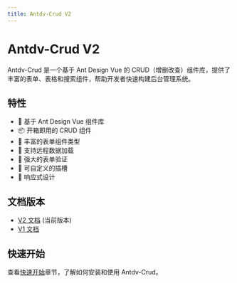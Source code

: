 ```yaml
---
title: Antdv-Crud V2
---
```


# Antdv-Crud V2

Antdv-Crud 是一个基于 Ant Design Vue 的 CRUD（增删改查）组件库，提供了丰富的表单、表格和搜索组件，帮助开发者快速构建后台管理系统。

## 特性

- 🚀 基于 Ant Design Vue 组件库
- 📦 开箱即用的 CRUD 组件
- 🎯 丰富的表单组件类型
- 🔄 支持远程数据加载
- 📝 强大的表单验证
- 🎨 可自定义的插槽
- 📱 响应式设计

## 文档版本

- [V2 文档](/v2/) (当前版本)
- [V1 文档](/v1/)

## 快速开始

查看[快速开始](/v2/getting-started)章节，了解如何安装和使用 Antdv-Crud。 